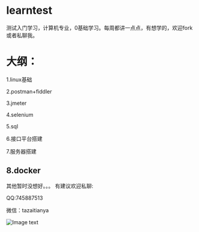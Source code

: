 # learntest
测试入门学习，计算机专业，0基础学习。每周都讲一点点，有想学的，欢迎fork或者私聊我。

# 大纲：
1.linux基础

2.postman+fiddler

3.jmeter

4.selenium

5.sql

6.接口平台搭建

7.服务器搭建

8.docker
----
其他暂时没想好。。。
有建议欢迎私聊:

QQ:745887513

微信：tazaitianya

![Image text](https://raw.githubusercontent.com/db521/learntest/master/wx.png)

